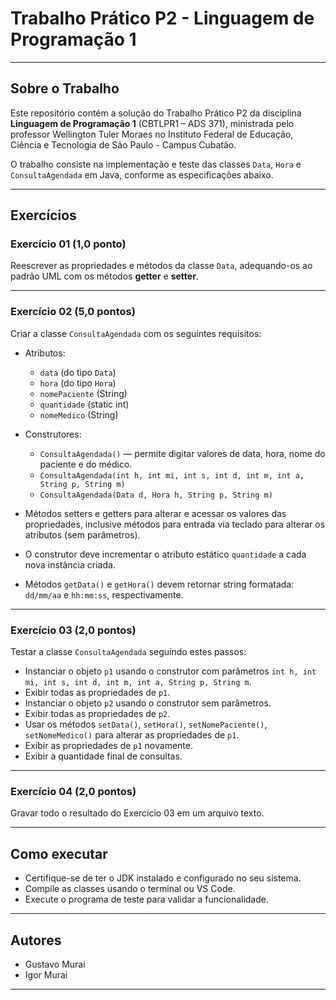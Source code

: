 # Trabalho Prático P2 - Linguagem de Programação 1

---

## Sobre o Trabalho

Este repositório contém a solução do Trabalho Prático P2 da disciplina **Linguagem de Programação 1** (CBTLPR1 – ADS 371), ministrada pelo professor Wellington Tuler Moraes no Instituto Federal de Educação, Ciência e Tecnologia de São Paulo - Campus Cubatão.

O trabalho consiste na implementação e teste das classes `Data`, `Hora` e `ConsultaAgendada` em Java, conforme as especificações abaixo.

---

## Exercícios

### Exercício 01 (1,0 ponto)

Reescrever as propriedades e métodos da classe `Data`, adequando-os ao padrão UML com os métodos **getter** e **setter**.

---

### Exercício 02 (5,0 pontos)

Criar a classe `ConsultaAgendada` com os seguintes requisitos:

- Atributos:
  - `data` (do tipo `Data`)
  - `hora` (do tipo `Hora`)
  - `nomePaciente` (String)
  - `quantidade` (static int)
  - `nomeMedico` (String)

- Construtores:
  - `ConsultaAgendada()` — permite digitar valores de data, hora, nome do paciente e do médico.
  - `ConsultaAgendada(int h, int mi, int s, int d, int m, int a, String p, String m)`
  - `ConsultaAgendada(Data d, Hora h, String p, String m)`

- Métodos setters e getters para alterar e acessar os valores das propriedades, inclusive métodos para entrada via teclado para alterar os atributos (sem parâmetros).

- O construtor deve incrementar o atributo estático `quantidade` a cada nova instância criada.

- Métodos `getData()` e `getHora()` devem retornar string formatada: `dd/mm/aa` e `hh:mm:ss`, respectivamente.

---

### Exercício 03 (2,0 pontos)

Testar a classe `ConsultaAgendada` seguindo estes passos:

- Instanciar o objeto `p1` usando o construtor com parâmetros `int h, int mi, int s, int d, int m, int a, String p, String m`.
- Exibir todas as propriedades de `p1`.
- Instanciar o objeto `p2` usando o construtor sem parâmetros.
- Exibir todas as propriedades de `p2`.
- Usar os métodos `setData()`, `setHora()`, `setNomePaciente()`, `setNomeMedico()` para alterar as propriedades de `p1`.
- Exibir as propriedades de `p1` novamente.
- Exibir a quantidade final de consultas.

---

### Exercício 04 (2,0 pontos)

Gravar todo o resultado do Exercício 03 em um arquivo texto.

---

## Como executar

- Certifique-se de ter o JDK instalado e configurado no seu sistema.
- Compile as classes usando o terminal ou VS Code.
- Execute o programa de teste para validar a funcionalidade.

---

## Autores

- Gustavo Murai  
- Igor Murai

---


